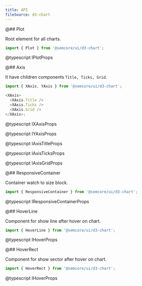 ```yaml
---
title: API
fileSource: d3-chart
---
```


@## Plot

Root element for all charts.

```js
import { Plot } from '@semcore/ui/d3-chart';
```

@typescript IPlotProps

@## Axis

It have children components `Title, Ticks, Grid`.

```js
import { XAxis, YAxis } from '@semcore/ui/d3-chart';

<XAxis>
  <XAxis.Title />
  <XAxis.Ticks />
  <XAxis.Grid />
</XAxis>;
```

@typescript IXAxisProps

@typescript IYAxisProps

@typescript IAxisTitleProps

@typescript IAxisTicksProps

@typescript IAxisGridProps

@## ResponsiveContainer

Container watch to size block.

```js
import { ResponsiveContainer } from '@semcore/ui/d3-chart';
```

@typescript IResponsiveContainerProps

@## HoverLine

Component for show line after hover on chart.

```js
import { HoverLine } from '@semcore/ui/d3-chart';
```

@typescript IHoverProps

@## HoverRect

Component for show sector after hover on chart.

```js
import { HoverRect } from '@semcore/ui/d3-chart';
```

@typescript IHoverProps
